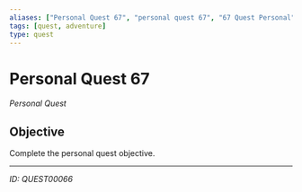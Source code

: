 ```yaml
---
aliases: ["Personal Quest 67", "personal quest 67", "67 Quest Personal"]
tags: [quest, adventure]
type: quest
---
```


# Personal Quest 67

*Personal Quest*

## Objective
Complete the personal quest objective.

---
*ID: QUEST00066*